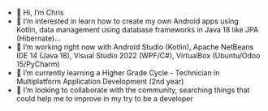 - 👋 Hi, I’m Chris
- 👀 I’m interested in learn how to create my own Android apps using Kotlin, data management using database frameworks in Java 18 like JPA (Hibernate)...
- 🔧 I’m working right now with Android Studio (Kotlin), Apache NetBeans IDE 14 (Java 18), Visual Studio 2022 (WPF/C#), VirtualBox (Ubuntu/Odoo 15/PyCharm)
- 🌱 I’m currently learning a Higher Grade Cycle - Technician in Multiplatform Application Development (2nd year)
- 💞️ I’m looking to collaborate with the community, searching things that could help me to improve in my try to be a developer 

<!---
ChrisLM02/ChrisLM02 is a ✨ special ✨ repository because its `README.md` (this file) appears on your GitHub profile.
You can click the Preview link to take a look at your changes.
--->
